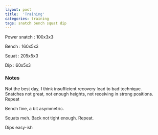 ```yaml
---
layout: post
title:  'Training'
categories: training
tags: snatch bench squat dip
---
```


Power snatch :   100x3x3

Bench   :   160x5x3

Squat   :   205x5x3

Dip     :   60x5x3

### Notes

Not the best day, I think insufficient recovery lead to bad technique. Snatches not great, not enough heights, not receiving in strong positions. Repeat

Bench fine, a bit asymmetric.

Squats meh. Back not tight enough. Repeat.

Dips easy-ish
